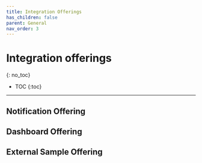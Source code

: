 ```yaml
---
title: Integration Offerings
has_children: false
parent: General
nav_order: 3
---
```


# Integration offerings
{: no_toc}

* TOC
{:toc}

---


## Notification Offering

## Dashboard Offering

## External Sample Offering 


